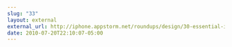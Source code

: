 ```yaml
---
slug: "33"
layout: external
external_url: http://iphone.appstorm.net/roundups/design/30-essential-ipad-apps-for-designers-and-creatives/
date: 2010-07-20T22:10:07-05:00
---
```

